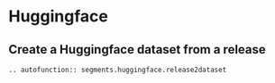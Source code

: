 # Huggingface

## Create a Huggingface dataset from a release

```{eval-rst}
.. autofunction:: segments.huggingface.release2dataset
```
